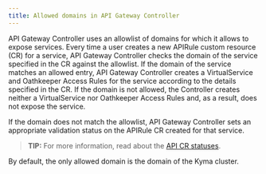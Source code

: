 ```yaml
---
title: Allowed domains in API Gateway Controller
---
```


API Gateway Controller uses an allowlist of domains for which it allows to expose services. Every time a user creates a new APIRule custom resource (CR) for a service, API Gateway Controller checks the domain of the service specified in the CR against the allowlist. If the domain of the service matches an allowed entry, API Gateway Controller creates a VirtualService and Oathkeeper Access Rules for the service according to the details specified in the CR. If the domain is not allowed, the Controller creates neither a VirtualService nor Oathkeeper Access Rules and, as a result, does not expose the service.

If the domain does not match the allowlist, API Gateway Controller sets an appropriate validation status on the APIRule CR created for that service.

>**TIP:** For more information, read about the [API CR statuses](./00-custom-resources/apix-01-apirule.md#status-codes).

By default, the only allowed domain is the domain of the Kyma cluster.
